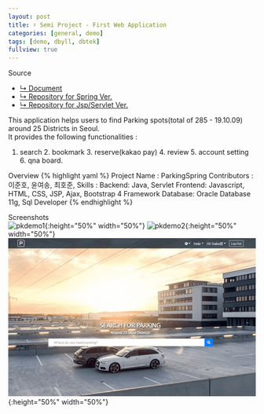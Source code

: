 ```yaml
---
layout: post
title: ♯ Semi Project - First Web Application
categories: [general, demo]
tags: [demo, dbyll, dbtek]
fullview: true
---
```


Source
- [↳ Document](https://jnuho.github.io/parking)
- [↳ Repository for Spring Ver.](https://github.com/fggo/ParkingSpring)
- [↳ Repository for Jsp/Servlet Ver.](https://github.com/fggo/Parking)

This application helps users to find Parking spots(total of 285 - 19.10.09) around 25 Districts in Seoul.<br>
It provides the following functionalities :<br>
1. search 2. bookmark 3. reserve(kakao pay) 4. review 5. account setting 6. qna board.

Overview
{% highlight yaml %}
Project Name : ParkingSpring
Contributors :
   이준호, 윤여송, 최호준, 
Skills : 
  Backend: Java, Servlet
  Frontend: Javascript, HTML, CSS, JSP, Ajax, Bootstrap 4 Framework
  Database: Oracle Database 11g, Sql Developer
{% endhighlight %}

Screenshots<br>
  ![pkdemo1](/assets/images/pkdemo1.gif){:height="50%" width="50%"}
  ![pkdemo2](/assets/images/pkdemo2.gif){:height="50%" width="50%"}
  ![pkdemo3](/assets/images/pkdemo3.gif){:height="50%" width="50%"}

